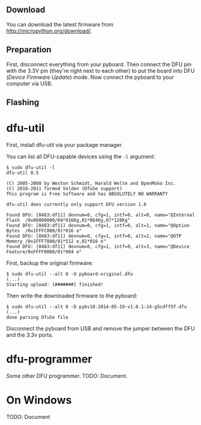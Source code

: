 ## Download

You can download the latest firmware from http://micropython.org/download/.

## Preparation

First, disconnect everything from your pyboard. Then connect the DFU pin with the 3.3V pin (they're right next to each other) to put the board into DFU (*Device Firmware Update*) mode. Now connect the pyboard to your computer via USB.

## Flashing

# dfu-util

First, install dfu-util via your package manager.

You can list all DFU-capable devices using the `-l` argument:

```
$ sudo dfu-util -l
dfu-util 0.5

(C) 2005-2008 by Weston Schmidt, Harald Welte and OpenMoko Inc.
(C) 2010-2011 Tormod Volden (DfuSe support)
This program is Free Software and has ABSOLUTELY NO WARRANTY

dfu-util does currently only support DFU version 1.0

Found DFU: [0483:df11] devnum=0, cfg=1, intf=0, alt=0, name="@Internal Flash  /0x08000000/04*016Kg,01*064Kg,07*128Kg"
Found DFU: [0483:df11] devnum=0, cfg=1, intf=0, alt=1, name="@Option Bytes  /0x1FFFC000/01*016 e"
Found DFU: [0483:df11] devnum=0, cfg=1, intf=0, alt=2, name="@OTP Memory /0x1FFF7800/01*512 e,01*016 e"
Found DFU: [0483:df11] devnum=0, cfg=1, intf=0, alt=3, name="@Device Feature/0xFFFF0000/01*004 e"
```

First, backup the original firmware:

```
$ sudo dfu-util --alt 0 -U pyboard-original.dfu
(...)
Starting upload: [#######] finished!
```

Then write the downloaded firmware to the pyboard:

```
$ sudo dfu-util --alt 0 -D pybv10-2014-05-19-v1.0.1-24-g5cdff5f.dfu 
(...)
done parsing DfuSe file
```

Disconnect the pyboard from USB and remove the jumper between the DFU and the 3.3v ports.

# dfu-programmer

Some other DFU programmer. TODO: Document.

# On Windows

TODO: Document